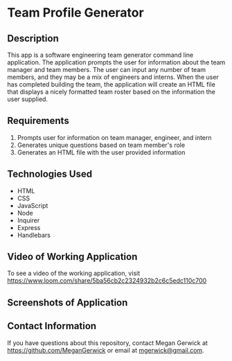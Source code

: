 # Team Profile Generator

## Description
This app is a software engineering team generator command line application. The application prompts the user for information about the team manager and team members. The user can input any number of team members, and they may be a mix of engineers and interns. When the user has completed building the team, the application will create an HTML file that displays a nicely formatted team roster based on the information the user supplied. 

## Requirements
1. Prompts user for information on team manager, engineer, and intern
2. Generates unique questions based on team member's role
3. Generates an HTML file with the user provided information 

## Technologies Used
- HTML
- CSS
- JavaScript
- Node
- Inquirer
- Express
- Handlebars

## Video of Working Application
To see a video of the working application, visit https://www.loom.com/share/5ba56cb2c2324932b2c6c5edc110c700

## Screenshots of Application


## Contact Information
If you have questions about this repository, contact Megan Gerwick at https://github.com/MeganGerwick or email at mgerwick@gmail.com.
